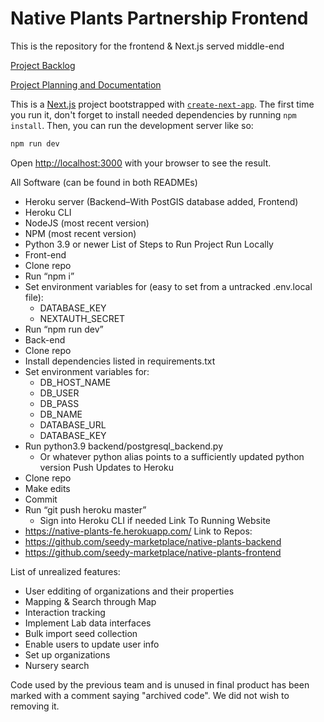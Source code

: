 # Native Plants Partnership Frontend

This is the repository for the frontend & Next.js served middle-end

[Project Backlog](https://github.com/orgs/seedy-marketplace/projects/1/views/1)

[Project Planning and Documentation](https://drive.google.com/drive/folders/1ivcA0_8ouJqmQ-Y3_hFjtCpC_T124ceZ?usp=share_link)

This is a [Next.js](https://nextjs.org/) project bootstrapped with [`create-next-app`](https://github.com/vercel/next.js/tree/canary/packages/create-next-app).  The first time you run it, don't forget to install needed dependencies by running `npm install`.  Then, you can run the development server like so:
```bash
npm run dev
```
Open [http://localhost:3000](http://localhost:3000) with your browser to see the result.


All Software (can be found in both READMEs)
* Heroku server (Backend–With PostGIS database added, Frontend)
* Heroku CLI
* NodeJS (most recent version)
* NPM (most recent version)
* Python 3.9 or newer
List of Steps to Run Project
Run Locally
* Front-end
* Clone repo
* Run “npm i”
* Set environment variables for (easy to set from a untracked .env.local file):
   * DATABASE_KEY
   * NEXTAUTH_SECRET
* Run “npm run dev”
* Back-end
* Clone repo
* Install dependencies listed in requirements.txt
* Set environment variables for:
   * DB_HOST_NAME
   * DB_USER
   * DB_PASS
   * DB_NAME
   * DATABASE_URL
   * DATABASE_KEY
* Run python3.9 backend/postgresql_backend.py
   * Or whatever python alias points to a sufficiently updated python version
Push Updates to Heroku
* Clone repo
* Make edits
* Commit
* Run “git push heroku master”
   * Sign into Heroku CLI if needed
Link To Running Website
* https://native-plants-fe.herokuapp.com/
Link to Repos:
* https://github.com/seedy-marketplace/native-plants-backend
* https://github.com/seedy-marketplace/native-plants-frontend

List of unrealized features:
* User edditing of organizations and their properties
* Mapping & Search through Map
* Interaction tracking
* Implement Lab data interfaces
* Bulk import seed collection
* Enable users to update user info
* Set up organizations
* Nursery search

Code used by the previous team and is unused in final product has been marked with a comment saying "archived code". We did not wish to removing it. 
